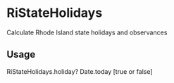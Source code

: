 # RiStateHolidays

Calculate Rhode Island state holidays and observances

## Usage

  RiStateHolidays.holiday? Date.today [true or false]
